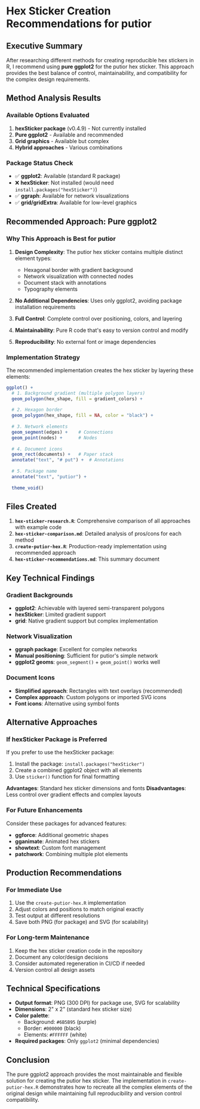# Hex Sticker Creation Recommendations for putior

## Executive Summary

After researching different methods for creating reproducible hex stickers in R, I recommend using **pure ggplot2** for the putior hex sticker. This approach provides the best balance of control, maintainability, and compatibility for the complex design requirements.

## Method Analysis Results

### Available Options Evaluated

1. **hexSticker package** (v0.4.9) - Not currently installed
2. **Pure ggplot2** - Available and recommended
3. **Grid graphics** - Available but complex
4. **Hybrid approaches** - Various combinations

### Package Status Check

- ✅ **ggplot2**: Available (standard R package)
- ❌ **hexSticker**: Not installed (would need `install.packages("hexSticker")`)
- ✅ **ggraph**: Available for network visualizations
- ✅ **grid/gridExtra**: Available for low-level graphics

## Recommended Approach: Pure ggplot2

### Why This Approach is Best for putior

1. **Design Complexity**: The putior hex sticker contains multiple distinct element types:
   - Hexagonal border with gradient background
   - Network visualization with connected nodes
   - Document stack with annotations
   - Typography elements
   
2. **No Additional Dependencies**: Uses only ggplot2, avoiding package installation requirements

3. **Full Control**: Complete control over positioning, colors, and layering

4. **Maintainability**: Pure R code that's easy to version control and modify

5. **Reproducibility**: No external font or image dependencies

### Implementation Strategy

The recommended implementation creates the hex sticker by layering these elements:

```r
ggplot() +
  # 1. Background gradient (multiple polygon layers)
  geom_polygon(hex_shape, fill = gradient_colors) +
  
  # 2. Hexagon border
  geom_polygon(hex_shape, fill = NA, color = "black") +
  
  # 3. Network elements
  geom_segment(edges) +    # Connections
  geom_point(nodes) +      # Nodes
  
  # 4. Document icons
  geom_rect(documents) +   # Paper stack
  annotate("text", "# put") +  # Annotations
  
  # 5. Package name
  annotate("text", "putior") +
  
  theme_void()
```

## Files Created

1. **`hex-sticker-research.R`**: Comprehensive comparison of all approaches with example code
2. **`hex-sticker-comparison.md`**: Detailed analysis of pros/cons for each method
3. **`create-putior-hex.R`**: Production-ready implementation using recommended approach
4. **`hex-sticker-recommendations.md`**: This summary document

## Key Technical Findings

### Gradient Backgrounds
- **ggplot2**: Achievable with layered semi-transparent polygons
- **hexSticker**: Limited gradient support
- **grid**: Native gradient support but complex implementation

### Network Visualization
- **ggraph package**: Excellent for complex networks
- **Manual positioning**: Sufficient for putior's simple network
- **ggplot2 geoms**: `geom_segment()` + `geom_point()` works well

### Document Icons
- **Simplified approach**: Rectangles with text overlays (recommended)
- **Complex approach**: Custom polygons or imported SVG icons
- **Font icons**: Alternative using symbol fonts

## Alternative Approaches

### If hexSticker Package is Preferred

If you prefer to use the hexSticker package:

1. Install the package: `install.packages("hexSticker")`
2. Create a combined ggplot2 object with all elements
3. Use `sticker()` function for final formatting

**Advantages**: Standard hex sticker dimensions and fonts
**Disadvantages**: Less control over gradient effects and complex layouts

### For Future Enhancements

Consider these packages for advanced features:
- **ggforce**: Additional geometric shapes
- **gganimate**: Animated hex stickers
- **showtext**: Custom font management
- **patchwork**: Combining multiple plot elements

## Production Recommendations

### For Immediate Use
1. Use the `create-putior-hex.R` implementation
2. Adjust colors and positions to match original exactly
3. Test output at different resolutions
4. Save both PNG (for package) and SVG (for scalability)

### For Long-term Maintenance
1. Keep the hex sticker creation code in the repository
2. Document any color/design decisions
3. Consider automated regeneration in CI/CD if needed
4. Version control all design assets

## Technical Specifications

- **Output format**: PNG (300 DPI) for package use, SVG for scalability
- **Dimensions**: 2" x 2" (standard hex sticker size)
- **Color palette**: 
  - Background: `#6B5B95` (purple)
  - Border: `#000000` (black)
  - Elements: `#FFFFFF` (white)
- **Required packages**: Only `ggplot2` (minimal dependencies)

## Conclusion

The pure ggplot2 approach provides the most maintainable and flexible solution for creating the putior hex sticker. The implementation in `create-putior-hex.R` demonstrates how to recreate all the complex elements of the original design while maintaining full reproducibility and version control compatibility.